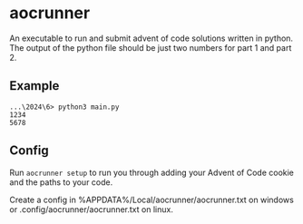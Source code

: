 # aocrunner

An executable to run and submit advent of code solutions written in python. The output of the python file should be just two numbers for part 1 and part 2.
## Example
```shell
...\2024\6> python3 main.py
1234
5678
```

## Config
Run `aocrunner setup` to run you through adding your Advent of Code cookie and the paths to your code.

Create a config in %APPDATA%/Local/aocrunner/aocrunner.txt on windows or .config/aocrunner/aocrunner.txt on linux.